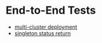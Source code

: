 # End-to-End Tests

- [multi-cluster deployment](multi-cluster-deployment)
- [singleton status return](singleton-status)
